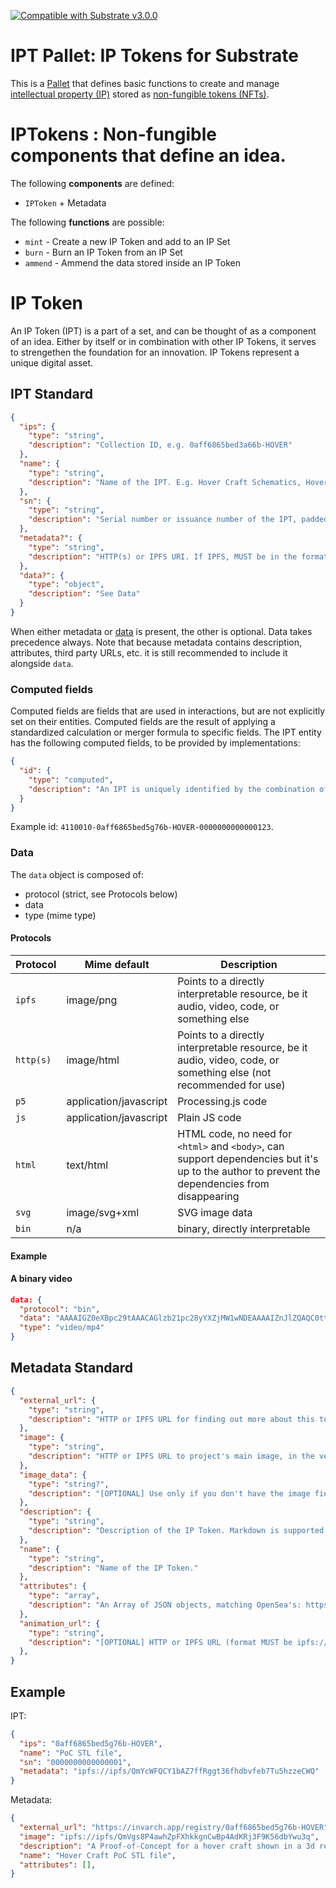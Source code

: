 [![Compatible with Substrate v3.0.0](https://img.shields.io/badge/Substrate-v3.0.0-E6007A)](https://github.com/paritytech/substrate/releases/tag/v3.0.0)

# IPT Pallet: IP Tokens for Substrate

This is a [Pallet](https://substrate.dev/docs/en/knowledgebase/runtime/pallets) that defines basic functions
to create and manage [intellectual property (IP)](https://en.wikipedia.org/wiki/Intellectual_property) stored as [non-fungible tokens (NFTs)](https://en.wikipedia.org/wiki/Non-fungible_token). 

# IPTokens : Non-fungible components that define an idea.

The following **components** are defined:
* `IPToken` + Metadata

The following **functions** are possible:
* `mint` - Create a new IP Token and add to an IP Set
* `burn` - Burn an IP Token from an IP Set
* `ammend` - Ammend the data stored inside an IP Token


# IP Token

An IP Token (IPT) is a part of a set, and can be thought of as a component of an idea. Either by itself or in combination with other IP Tokens, it serves to strengethen the foundation for an innovation. IP Tokens represent a unique digital asset.

## IPT Standard

```json
{
  "ips": {
    "type": "string",
    "description": "Collection ID, e.g. 0aff6865bed3a66b-HOVER"
  },
  "name": {
    "type": "string",
    "description": "Name of the IPT. E.g. Hover Craft Schematics, Hover Craft PoC."
  },
  "sn": {
    "type": "string",
    "description": "Serial number or issuance number of the IPT, padded so that its total length is 16, e.g. 0000000000000123"
  },
  "metadata?": {
    "type": "string",
    "description": "HTTP(s) or IPFS URI. If IPFS, MUST be in the format of ipfs://ipfs/HASH"
  },
  "data?": {
    "type": "object",
    "description": "See Data"
  }
}
```

When either metadata or [data](#data) is present, the other is optional. Data takes precedence
always. Note that because metadata contains description, attributes, third party URLs, etc. it is
still recommended to include it alongside `data`.

### Computed fields

Computed fields are fields that are used in interactions, but are not explicitly set on their
entities. Computed fields are the result of applying a standardized calculation or merger formula to
specific fields. The IPT entity has the following computed fields, to be provided by
implementations:

```json
{
  "id": {
    "type": "computed",
    "description": "An IPT is uniquely identified by the combination of its minting block number, set ID, its instance ID, and its serial number, e.g. 4110010-0aff6865bed5g76b-HOVER-0000000000000123"
  }
}
```

Example id: `4110010-0aff6865bed5g76b-HOVER-0000000000000123`.

### Data

The `data` object is composed of:

- protocol (strict, see Protocols below)
- data
- type (mime type)

#### Protocols

| Protocol  | Mime default           | Description                                                                                                                                    |
| --------- | ---------------------- | ---------------------------------------------------------------------------------------------------------------------------------------------- |
| `ipfs`    | image/png              | Points to a directly interpretable resource, be it audio, video, code, or something else                                                       |
| `http(s)` | image/html             | Points to a directly interpretable resource, be it audio, video, code, or something else (not recommended for use)                             |
| `p5`      | application/javascript | Processing.js code                                                                                                                             |
| `js`      | application/javascript | Plain JS code                                                                                                                                  |
| `html`    | text/html              | HTML code, no need for `<html>` and `<body>`, can support dependencies but it's up to the author to prevent the dependencies from disappearing |
| `svg`     | image/svg+xml          | SVG image data                                                                                                                                 |
| `bin`     | n/a                    | binary, directly interpretable                                                                                                                 |

#### Example

#### A binary video

```json
data: {
  "protocol": "bin",
  "data": "AAAAIGZ0eXBpc29tAAACAGlzb21pc28yYXZjMW1wNDEAAAAIZnJlZQAQC0ttZGF0AQIUGRQmM...",
  "type": "video/mp4"
}
```

## Metadata Standard

```json
{
  "external_url": {
    "type": "string",
    "description": "HTTP or IPFS URL for finding out more about this token. If IPFS, MUST be in the format of ipfs://ipfs/HASH"
  },
  "image": {
    "type": "string",
    "description": "HTTP or IPFS URL to project's main image, in the vein of og:image. If IPFS, MUST be in the format of ipfs://ipfs/HASH"
  },
  "image_data": {
    "type": "string?",
    "description": "[OPTIONAL] Use only if you don't have the image field (they are mutually exclusive and image takes precedence). Raw base64 or SVG data for the image. If SVG, MUST start with <svg, if base64, MUST start with base64:"
  },
  "description": {
    "type": "string",
    "description": "Description of the IP Token. Markdown is supported."
  },
  "name": {
    "type": "string",
    "description": "Name of the IP Token."
  },
  "attributes": {
    "type": "array",
    "description": "An Array of JSON objects, matching OpenSea's: https://docs.opensea.io/docs/metadata-standards#section-attributes"
  },
  "animation_url": {
    "type": "string",
    "description": "[OPTIONAL] HTTP or IPFS URL (format MUST be ipfs://ipfs/HASH) for an animated image of the item. GLTF, GLB, WEBM, MP4, M4V, and OGG are supported, and when using IPFS type MUST be appended, separated by colon, e.g. ipfs://ipfs/SOMEHASH:webm."
  },
}
```

## Example

IPT:

```json
{
  "ips": "0aff6865bed5g76b-HOVER",
  "name": "PoC STL file",
  "sn": "0000000000000001",
  "metadata": "ipfs://ipfs/QmYcWFQCY1bAZ7ffRggt36fhdbvfeb7Tu5hzzeCWQ"
}
```

Metadata:

```json
{
  "external_url": "https://invarch.app/registry/0aff6865bed5g76b-HOVER",
  "image": "ipfs://ipfs/QmVgs8P4awhZpFXhkkgnCwBp4AdKRj3F9K56dbYwu3q",
  "description": "A Proof-of-Concept for a hover craft shown in a 3d rendering",
  "name": "Hover Craft PoC STL file",
  "attributes": [],
}
```
